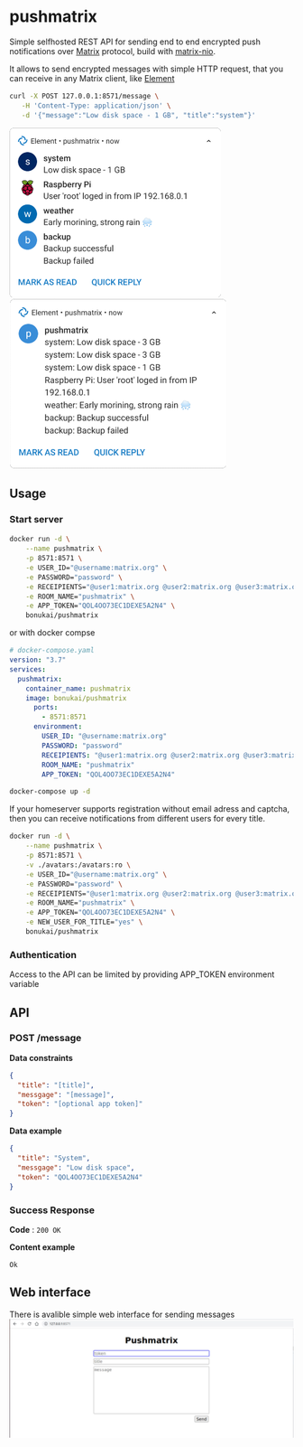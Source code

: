# pushmatrix

Simple selfhosted REST API for sending end to end encrypted push notifications over [Matrix](https://matrix.org) protocol, build with [matrix-nio](https://github.com/poljar/matrix-nio).

It allows to send encrypted messages with simple HTTP request, that you can receive in any Matrix client, like [Element](https://element.io/get-started)

```bash
curl -X POST 127.0.0.1:8571/message \
   -H 'Content-Type: application/json' \
   -d '{"message":"Low disk space - 1 GB", "title":"system"}'
```
![screenshot](/screenshots/1.png) ![screenshot](/screenshots/2.png)

## Usage

### Start server

```bash
docker run -d \
	--name pushmatrix \
	-p 8571:8571 \
	-e USER_ID="@username:matrix.org" \
	-e PASSWORD="password" \
	-e RECEIPIENTS="@user1:matrix.org @user2:matrix.org @user3:matrix.org" \
	-e ROOM_NAME="pushmatrix" \
	-e APP_TOKEN="QOL4OO73EC1DEXE5A2N4" \
	bonukai/pushmatrix
```

or with docker compse

```yaml
# docker-compose.yaml
version: "3.7"
services:
  pushmatrix:
    container_name: pushmatrix
    image: bonukai/pushmatrix
      ports:
        - 8571:8571
      environment:
        USER_ID: "@username:matrix.org"
        PASSWORD: "password"
        RECEIPIENTS: "@user1:matrix.org @user2:matrix.org @user3:matrix.org"
        ROOM_NAME: "pushmatrix"
        APP_TOKEN: "QOL4OO73EC1DEXE5A2N4"
```

```bash
docker-compose up -d
```

If your homeserver supports registration without email adress and captcha, then you can receive notifications from different users for every title.

```bash
docker run -d \
	--name pushmatrix \
	-p 8571:8571 \
	-v ./avatars:/avatars:ro \
	-e USER_ID="@username:matrix.org" \
	-e PASSWORD="password" \
	-e RECEIPIENTS="@user1:matrix.org @user2:matrix.org @user3:matrix.org" \
	-e ROOM_NAME="pushmatrix" \
	-e APP_TOKEN="QOL4OO73EC1DEXE5A2N4" \
	-e NEW_USER_FOR_TITLE="yes" \
	bonukai/pushmatrix
```

### Authentication

Access to the API can be limited by providing APP_TOKEN environment variable

## API

### POST /message

**Data constraints**

```json
{
  "title": "[title]",
  "messgage": "[message]",
  "token": "[optional app token]"
}
```

**Data example**

```json
{
  "title": "System",
  "messgage": "Low disk space",
  "token": "QOL4OO73EC1DEXE5A2N4"
}
```

### Success Response

**Code** : `200 OK`

**Content example**

```
Ok
```

## Web interface
There is avalible simple web interface for sending messages
![screenshot](/screenshots/web_interface.jpg)
